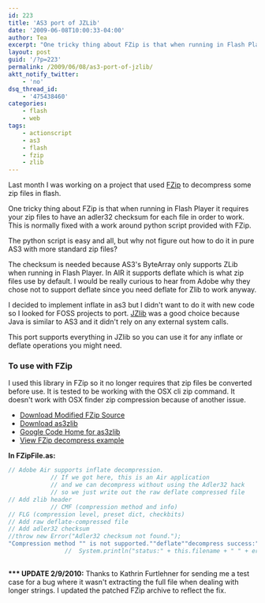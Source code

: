 ```yaml
---
id: 223
title: 'AS3 port of JZLib'
date: '2009-06-08T10:00:33-04:00'
author: Tea
excerpt: "One tricky thing about FZip is that when running in Flash Player it requires your zip files to have an adler32 checksum for each file in order to work.  This is normally fixed with a work around python script provided with FZip.   \r\n\r\nThe python script is easy and all, but why not figure out how to do it in pure AS3 with more standard zip files?"
layout: post
guid: '/?p=223'
permalink: /2009/06/08/as3-port-of-jzlib/
aktt_notify_twitter:
    - 'no'
dsq_thread_id:
    - '475438460'
categories:
    - flash
    - web
tags:
    - actionscript
    - as3
    - flash
    - fzip
    - zlib
---
```


Last month I was working on a project that used [FZip](http://codeazur.com.br/lab/fzip/) to decompress some zip files in flash.

One tricky thing about FZip is that when running in Flash Player it requires your zip files to have an adler32 checksum for each file in order to work. This is normally fixed with a work around python script provided with FZip.

The python script is easy and all, but why not figure out how to do it in pure AS3 with more standard zip files?

The checksum is needed because AS3's ByteArray only supports ZLib when running in Flash Player. In AIR it supports deflate which is what zip files use by default. I would be really curious to hear from Adobe why they chose not to support deflate since you need deflate for Zlib to work anyway.

I decided to implement inflate in as3 but I didn't want to do it with new code so I looked for FOSS projects to port. [JZlib](http://www.jcraft.com/jzlib/) was a good choice because Java is similar to AS3 and it didn't rely on any external system calls.

This port supports everything in JZlib so you can use it for any inflate or deflate operations you might need.

### To use with FZip

I used this library in FZip so it no longer requires that zip files be converted before use. It is tested to be working with the OSX cli zip command. It doesn't work with OSX finder zip compression because of another issue.

- [Download Modified FZip Source](/examples/fzip_as3zlib/fzip_snapshot_20100209.zip)
- [Download as3zlib](/examples/fzip_as3zlib/as3zlib_snapshot_20100303.zip)
- [Google Code Home for as3zlib](http://code.google.com/p/as3zlib/)
- [View FZip decompress example](/examples/fzip_as3zlib/fzip.html)

**In FZipFile.as:**

```actionscript
// Adobe Air supports inflate decompression.
			// If we got here, this is an Air application
			// and we can decompress without using the Adler32 hack
			// so we just write out the raw deflate compressed file
// Add zlib header
			// CMF (compression method and info)
// FLG (compression level, preset dict, checkbits)
// Add raw deflate-compressed file
// Add adler32 checksum
//throw new Error("Adler32 checksum not found.");
"Compression method "" is not supported.""deflate""decompress success:""stream error:"" ""data error:"" "//} else {
				//	System.println("status:" + this.filename + " " + err);
 
```

**\*\*\* UPDATE 2/9/2010:** Thanks to Kathrin Furtlehner for sending me a test case for a bug where it wasn't extracting the full file when dealing with longer strings. I updated the patched FZip archive to reflect the fix.